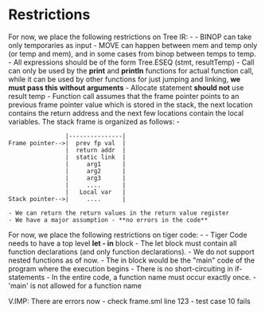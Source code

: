 # Restrictions

For now, we place the following restrictions on Tree IR: -
    - BINOP can take only temporaries as input
    - MOVE can happen between mem and temp only (or temp and mem), and
    in some cases from binop between temps to temp.
    - All expressions should be of the form Tree.ESEQ (stmt, resultTemp)
    - Call can only be used by the **print** and **println** functions
    for actual function call, while it can be used by other functions
    for just jumping and linking, **we must pass this without arguments**
    - Allocate statement **should not** use result temp
    - Function call assumes that the frame pointer points to an previous
    frame pointer value which is stored in the stack, the next location
    contains the return address and the next few locations contain the local
    variables. The stack frame is organized as follows: -
 
                    |---------------|
    Frame pointer-->|  prev fp val  |
                    |  return addr  |
                    |  static link  |
                    |     arg1      |
                    |     arg2      |
                    |     arg3      |
                    |     ....      |
                    |   Local var   |
    Stack pointer-->|     ....      |
    
    - We can return the return values in the return value register
    - We have a major assumption - **no errors in the code**

For now, we place the following restrictions on tiger code: -
    - Tiger Code needs to have a top level **let - in** block
    - The let block must contain all function declarations (and only function
    declarations).
    - We do not support nested functions as of now.
    - The in block would be the "main" code of the program where the execution begins
    - There is no short-circuiting in if-statements
    - In the entire code, a function name must occur exactly once.
    - 'main' is not allowed for a function name

V.IMP: There are errors now
    - check frame.sml line 123
    - test case 10 fails
